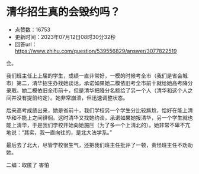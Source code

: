 # 清华招生真的会毁约吗？
- 点赞数：16753
- 更新时间：2023年07月12日08时30分32秒
- 回答url：https://www.zhihu.com/question/539556829/answer/3077822519
<body>
 <p data-pid="3EjnQ7yW">会。</p>
 <p data-pid="VEAe7ip4">我们班主任上上届的学生，成绩一直非常好，一模的时候考全市（我们是省会城市）第二，清华招生办找她谈话，承诺如果她二模依旧考全市前十就给她高考降分录取。她二模依旧全市前十，但是清华把降分名额给了另一个人（清华和这个人之间并没有提前约定）。她非常崩溃，但迅速调整状态。</p>
 <p data-pid="ZVuEEXqm">后来高考成绩出来，她是省前十，我们学校另一个学生分比较尴尬，恰好在能上清华和不能上之间徘徊。这时清华又找她约谈，承诺如果她报清华，另一个学生就也能上清华，于是我们学校开始向她施压（为了多一个上清北的）。她非常不卑不亢地说：“其实，我一直向往的，是北大法学系。”</p>
 <p data-pid="-BM5ZRVt">最后去了北大，尽管学校很生气，还把我们班主任批评了一顿，责怪班主任不劝劝她。</p>
 <p data-pid="nXkW0AQX">二编：取匿了 害怕</p>
</body>
